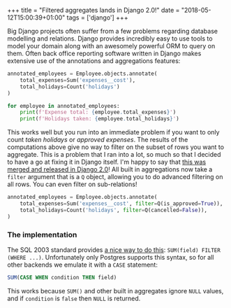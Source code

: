 +++
title = "Filtered aggregates lands in Django 2.0!"
date = "2018-05-12T15:00:39+01:00"
tags = ['django']
+++

Big Django projects often suffer from a few problems regarding database modelling and relations. Django provides 
incredibly easy to use tools to model your domain along with an awesomely powerful ORM to query on them. 
Often back office reporting software written in Django makes extensive use of the annotations and aggregations features:

```python
annotated_employees = Employee.objects.annotate(
    total_expenses=Sum('expenses__cost'),
    total_holidays=Count('holidays')
)

for employee in annotated_employees:
    print(f'Expense total: {employee.total_expenses}')
    print(f'Holidays taken: {employee.total_holidays}')
```

This works well but you run into an immediate problem if you want to only count *taken holidays* or *approved expenses*. 
The results of the computations above give no way to filter on the subset of rows you want to aggregate. This is a problem 
that I ran into a lot, so much so that I decided to have a go at fixing it in Django itself. I'm happy to say that [this 
was merged and released in Django 2.0](https://github.com/django/django/pull/8352/)! All built in aggregations now take
a `filter` argument that is a `Q` object, allowing you to do advanced filtering on all rows. You can even filter on 
sub-relations!

```python
annotated_employees = Employee.objects.annotate(
    total_expenses=Sum('expenses__cost', filter=Q(is_approved=True)),
    total_holidays=Count('holidays', filter=Q(cancelled=False)),
)
```

### The implementation

The SQL 2003 standard provides [a nice way to do this](https://modern-sql.com/feature/filter): `SUM(field) FILTER (WHERE ...)`. 
Unfortunately only Postgres supports this syntax, so for all other backends we emulate it with a `CASE` statement:

```sql
SUM(CASE WHEN condition THEN field)
```

This works because `SUM()` and other built in aggregates ignore `NULL` values, and if `condition` is `false` then `NULL` 
is returned.